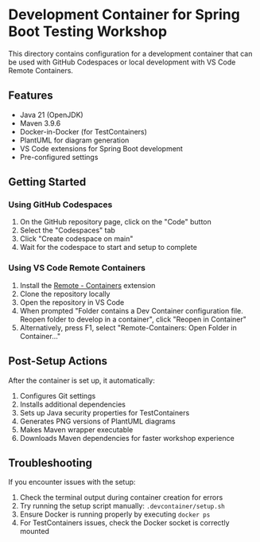 # Development Container for Spring Boot Testing Workshop

This directory contains configuration for a development container that can be used with GitHub Codespaces or local development with VS Code Remote Containers.

## Features

- Java 21 (OpenJDK)
- Maven 3.9.6
- Docker-in-Docker (for TestContainers)
- PlantUML for diagram generation
- VS Code extensions for Spring Boot development
- Pre-configured settings

## Getting Started

### Using GitHub Codespaces

1. On the GitHub repository page, click on the "Code" button
2. Select the "Codespaces" tab
3. Click "Create codespace on main"
4. Wait for the codespace to start and setup to complete

### Using VS Code Remote Containers

1. Install the [Remote - Containers](https://marketplace.visualstudio.com/items?itemName=ms-vscode-remote.remote-containers) extension
2. Clone the repository locally
3. Open the repository in VS Code
4. When prompted "Folder contains a Dev Container configuration file. Reopen folder to develop in a container", click "Reopen in Container"
5. Alternatively, press F1, select "Remote-Containers: Open Folder in Container..."

## Post-Setup Actions

After the container is set up, it automatically:

1. Configures Git settings
2. Installs additional dependencies
3. Sets up Java security properties for TestContainers
4. Generates PNG versions of PlantUML diagrams
5. Makes Maven wrapper executable
6. Downloads Maven dependencies for faster workshop experience

## Troubleshooting

If you encounter issues with the setup:

1. Check the terminal output during container creation for errors
2. Try running the setup script manually: `.devcontainer/setup.sh`
3. Ensure Docker is running properly by executing `docker ps`
4. For TestContainers issues, check the Docker socket is correctly mounted